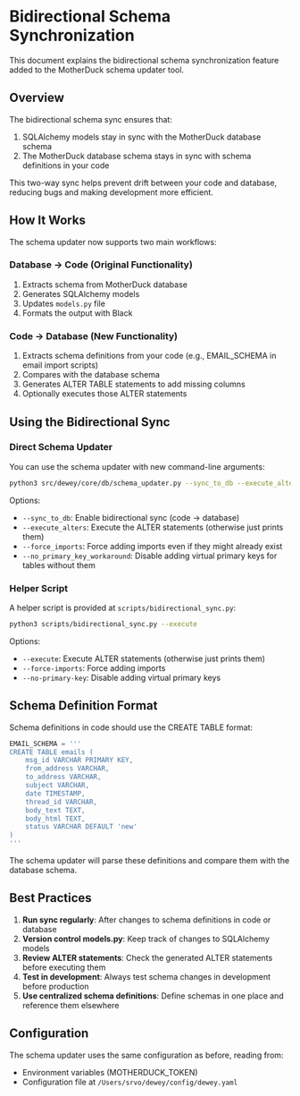 # Bidirectional Schema Synchronization

This document explains the bidirectional schema synchronization feature added to the MotherDuck schema updater tool.

## Overview

The bidirectional schema sync ensures that:

1. SQLAlchemy models stay in sync with the MotherDuck database schema
2. The MotherDuck database schema stays in sync with schema definitions in your code

This two-way sync helps prevent drift between your code and database, reducing bugs and making development more efficient.

## How It Works

The schema updater now supports two main workflows:

### Database → Code (Original Functionality)

1. Extracts schema from MotherDuck database
2. Generates SQLAlchemy models
3. Updates `models.py` file
4. Formats the output with Black

### Code → Database (New Functionality)

1. Extracts schema definitions from your code (e.g., EMAIL_SCHEMA in email import scripts)
2. Compares with the database schema
3. Generates ALTER TABLE statements to add missing columns
4. Optionally executes those ALTER statements

## Using the Bidirectional Sync

### Direct Schema Updater

You can use the schema updater with new command-line arguments:

```bash
python3 src/dewey/core/db/schema_updater.py --sync_to_db --execute_alters
```

Options:
- `--sync_to_db`: Enable bidirectional sync (code → database)
- `--execute_alters`: Execute the ALTER statements (otherwise just prints them)
- `--force_imports`: Force adding imports even if they might already exist
- `--no_primary_key_workaround`: Disable adding virtual primary keys for tables without them

### Helper Script

A helper script is provided at `scripts/bidirectional_sync.py`:

```bash
python3 scripts/bidirectional_sync.py --execute
```

Options:
- `--execute`: Execute ALTER statements (otherwise just prints them)
- `--force-imports`: Force adding imports
- `--no-primary-key`: Disable adding virtual primary keys

## Schema Definition Format

Schema definitions in code should use the CREATE TABLE format:

```python
EMAIL_SCHEMA = '''
CREATE TABLE emails (
    msg_id VARCHAR PRIMARY KEY,
    from_address VARCHAR,
    to_address VARCHAR,
    subject VARCHAR,
    date TIMESTAMP,
    thread_id VARCHAR,
    body_text TEXT,
    body_html TEXT,
    status VARCHAR DEFAULT 'new'
)
'''
```

The schema updater will parse these definitions and compare them with the database schema.

## Best Practices

1. **Run sync regularly**: After changes to schema definitions in code or database
2. **Version control models.py**: Keep track of changes to SQLAlchemy models
3. **Review ALTER statements**: Check the generated ALTER statements before executing them
4. **Test in development**: Always test schema changes in development before production
5. **Use centralized schema definitions**: Define schemas in one place and reference them elsewhere

## Configuration

The schema updater uses the same configuration as before, reading from:
- Environment variables (MOTHERDUCK_TOKEN)
- Configuration file at `/Users/srvo/dewey/config/dewey.yaml` 